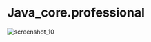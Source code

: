 # Java_core.professional
![screenshot_10](https://user-images.githubusercontent.com/17237705/28403978-f6dabfc0-6d2f-11e7-9765-00b9ae956d0a.png)

